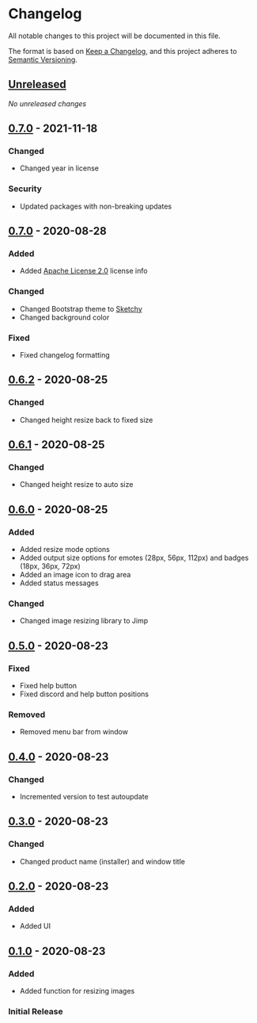 # Changelog
All notable changes to this project will be documented in this file.

The format is based on [Keep a Changelog](https://keepachangelog.com/en/1.0.0/),
and this project adheres to [Semantic Versioning](https://semver.org/spec/v2.0.0.html).

## [Unreleased]
_No unreleased changes_

## [0.7.0] - 2021-11-18
### Changed
- Changed year in license 

### Security 
- Updated packages with non-breaking updates

## [0.7.0] - 2020-08-28
### Added
- Added [Apache License 2.0](https://choosealicense.com/licenses/apache-2.0/) license info

### Changed
- Changed Bootstrap theme to [Sketchy](https://bootswatch.com/sketchy/)
- Changed background color

### Fixed
- Fixed changelog formatting

## [0.6.2] - 2020-08-25
### Changed
- Changed height resize back to fixed size

## [0.6.1] - 2020-08-25
### Changed
- Changed height resize to auto size

## [0.6.0] - 2020-08-25
### Added
- Added resize mode options
- Added output size options for emotes (28px, 56px, 112px) and badges (18px, 36px, 72px)
- Added an image icon to drag area
- Added status messages

### Changed
- Changed image resizing library to Jimp

## [0.5.0] - 2020-08-23
### Fixed
- Fixed help button
- Fixed discord and help button positions

### Removed
- Removed menu bar from window

## [0.4.0] - 2020-08-23
### Changed
- Incremented version to test autoupdate

## [0.3.0] - 2020-08-23
### Changed
- Changed product name (installer) and window title

## [0.2.0] - 2020-08-23
### Added
- Added UI 

## [0.1.0] - 2020-08-23
### Added
- Added function for resizing images

### Initial Release

[0.7.0]: https://github.com/aosterwyk/emote-resizer/tree/v0.7.0
[0.6.2]: https://github.com/aosterwyk/emote-resizer/tree/v0.6.2
[0.6.1]: https://github.com/aosterwyk/emote-resizer/tree/v0.6.1
[0.6.0]: https://github.com/aosterwyk/emote-resizer/tree/v0.6.0
[0.5.0]: https://github.com/aosterwyk/emote-resizer/tree/v0.5.0
[0.4.0]: https://github.com/aosterwyk/emote-resizer/tree/v0.4.0
[0.3.0]: https://github.com/aosterwyk/emote-resizer/tree/v0.3.0
[0.2.0]: https://github.com/aosterwyk/emote-resizer/tree/v0.2.0
[0.1.0]: https://github.com/aosterwyk/emote-resizer/tree/v0.1.0
[Unreleased]: https://github.com/aosterwyk/emote-resizer/compare/master...develop
